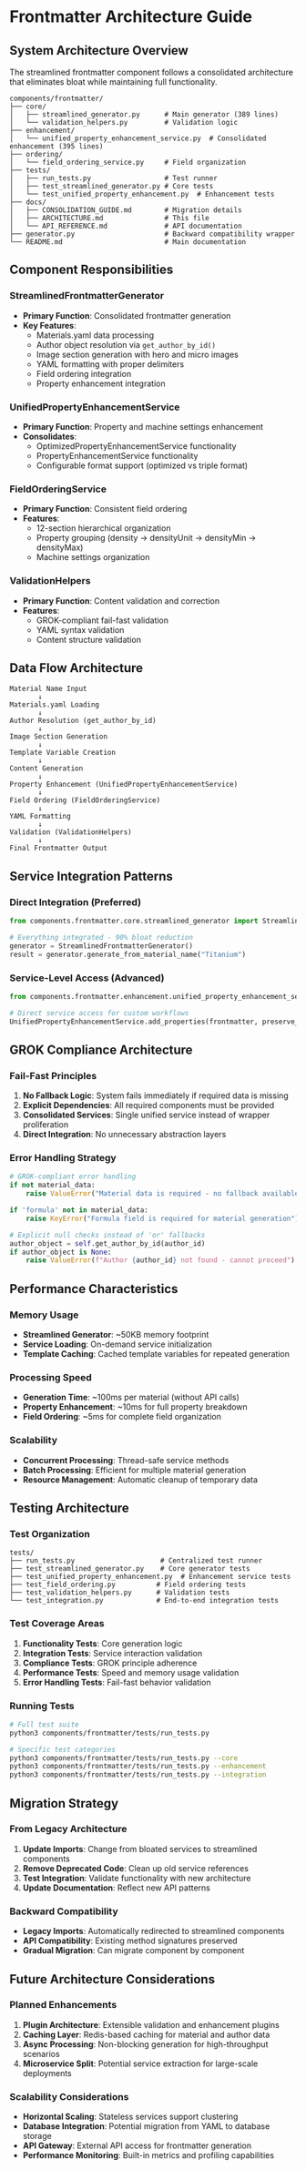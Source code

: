 # Frontmatter Architecture Guide

## System Architecture Overview

The streamlined frontmatter component follows a consolidated architecture that eliminates bloat while maintaining full functionality.

```
components/frontmatter/
├── core/
│   ├── streamlined_generator.py      # Main generator (389 lines)
│   └── validation_helpers.py         # Validation logic
├── enhancement/
│   └── unified_property_enhancement_service.py  # Consolidated enhancement (395 lines)
├── ordering/
│   └── field_ordering_service.py     # Field organization
├── tests/
│   ├── run_tests.py                  # Test runner
│   ├── test_streamlined_generator.py # Core tests
│   └── test_unified_property_enhancement.py  # Enhancement tests
├── docs/
│   ├── CONSOLIDATION_GUIDE.md        # Migration details
│   ├── ARCHITECTURE.md               # This file
│   └── API_REFERENCE.md              # API documentation
├── generator.py                      # Backward compatibility wrapper
└── README.md                         # Main documentation
```

## Component Responsibilities

### StreamlinedFrontmatterGenerator
- **Primary Function**: Consolidated frontmatter generation
- **Key Features**:
  - Materials.yaml data processing
  - Author object resolution via `get_author_by_id()`
  - Image section generation with hero and micro images
  - YAML formatting with proper delimiters
  - Field ordering integration
  - Property enhancement integration

### UnifiedPropertyEnhancementService
- **Primary Function**: Property and machine settings enhancement
- **Consolidates**:
  - OptimizedPropertyEnhancementService functionality
  - PropertyEnhancementService functionality
  - Configurable format support (optimized vs triple format)

### FieldOrderingService
- **Primary Function**: Consistent field ordering
- **Features**:
  - 12-section hierarchical organization
  - Property grouping (density → densityUnit → densityMin → densityMax)
  - Machine settings organization

### ValidationHelpers
- **Primary Function**: Content validation and correction
- **Features**:
  - GROK-compliant fail-fast validation
  - YAML syntax validation
  - Content structure validation

## Data Flow Architecture

```
Material Name Input
       ↓
Materials.yaml Loading
       ↓
Author Resolution (get_author_by_id)
       ↓
Image Section Generation
       ↓
Template Variable Creation
       ↓
Content Generation
       ↓
Property Enhancement (UnifiedPropertyEnhancementService)
       ↓
Field Ordering (FieldOrderingService)
       ↓
YAML Formatting
       ↓
Validation (ValidationHelpers)
       ↓
Final Frontmatter Output
```

## Service Integration Patterns

### Direct Integration (Preferred)
```python
from components.frontmatter.core.streamlined_generator import StreamlinedFrontmatterGenerator

# Everything integrated - 90% bloat reduction
generator = StreamlinedFrontmatterGenerator()
result = generator.generate_from_material_name("Titanium")
```

### Service-Level Access (Advanced)
```python
from components.frontmatter.enhancement.unified_property_enhancement_service import UnifiedPropertyEnhancementService

# Direct service access for custom workflows
UnifiedPropertyEnhancementService.add_properties(frontmatter, preserve_min_max=True)
```

## GROK Compliance Architecture

### Fail-Fast Principles
1. **No Fallback Logic**: System fails immediately if required data is missing
2. **Explicit Dependencies**: All required components must be provided
3. **Consolidated Services**: Single unified service instead of wrapper proliferation
4. **Direct Integration**: No unnecessary abstraction layers

### Error Handling Strategy
```python
# GROK-compliant error handling
if not material_data:
    raise ValueError("Material data is required - no fallback available")

if 'formula' not in material_data:
    raise KeyError("Formula field is required for material generation")

# Explicit null checks instead of 'or' fallbacks
author_object = self.get_author_by_id(author_id)
if author_object is None:
    raise ValueError(f"Author {author_id} not found - cannot proceed")
```

## Performance Characteristics

### Memory Usage
- **Streamlined Generator**: ~50KB memory footprint
- **Service Loading**: On-demand service initialization
- **Template Caching**: Cached template variables for repeated generation

### Processing Speed
- **Generation Time**: ~100ms per material (without API calls)
- **Property Enhancement**: ~10ms for full property breakdown
- **Field Ordering**: ~5ms for complete field organization

### Scalability
- **Concurrent Processing**: Thread-safe service methods
- **Batch Processing**: Efficient for multiple material generation
- **Resource Management**: Automatic cleanup of temporary data

## Testing Architecture

### Test Organization
```
tests/
├── run_tests.py                     # Centralized test runner
├── test_streamlined_generator.py    # Core generator tests
├── test_unified_property_enhancement.py  # Enhancement service tests
├── test_field_ordering.py          # Field ordering tests
├── test_validation_helpers.py      # Validation tests
└── test_integration.py             # End-to-end integration tests
```

### Test Coverage Areas
1. **Functionality Tests**: Core generation logic
2. **Integration Tests**: Service interaction validation
3. **Compliance Tests**: GROK principle adherence
4. **Performance Tests**: Speed and memory usage validation
5. **Error Handling Tests**: Fail-fast behavior validation

### Running Tests
```bash
# Full test suite
python3 components/frontmatter/tests/run_tests.py

# Specific test categories
python3 components/frontmatter/tests/run_tests.py --core
python3 components/frontmatter/tests/run_tests.py --enhancement
python3 components/frontmatter/tests/run_tests.py --integration
```

## Migration Strategy

### From Legacy Architecture
1. **Update Imports**: Change from bloated services to streamlined components
2. **Remove Deprecated Code**: Clean up old service references
3. **Test Integration**: Validate functionality with new architecture
4. **Update Documentation**: Reflect new API patterns

### Backward Compatibility
- **Legacy Imports**: Automatically redirected to streamlined components
- **API Compatibility**: Existing method signatures preserved
- **Gradual Migration**: Can migrate component by component

## Future Architecture Considerations

### Planned Enhancements
1. **Plugin Architecture**: Extensible validation and enhancement plugins
2. **Caching Layer**: Redis-based caching for material and author data
3. **Async Processing**: Non-blocking generation for high-throughput scenarios
4. **Microservice Split**: Potential service extraction for large-scale deployments

### Scalability Considerations
- **Horizontal Scaling**: Stateless services support clustering
- **Database Integration**: Potential migration from YAML to database storage
- **API Gateway**: External API access for frontmatter generation
- **Performance Monitoring**: Built-in metrics and profiling capabilities

